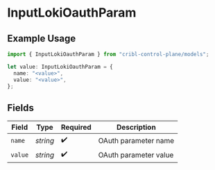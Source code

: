 # InputLokiOauthParam

## Example Usage

```typescript
import { InputLokiOauthParam } from "cribl-control-plane/models";

let value: InputLokiOauthParam = {
  name: "<value>",
  value: "<value>",
};
```

## Fields

| Field                 | Type                  | Required              | Description           |
| --------------------- | --------------------- | --------------------- | --------------------- |
| `name`                | *string*              | :heavy_check_mark:    | OAuth parameter name  |
| `value`               | *string*              | :heavy_check_mark:    | OAuth parameter value |